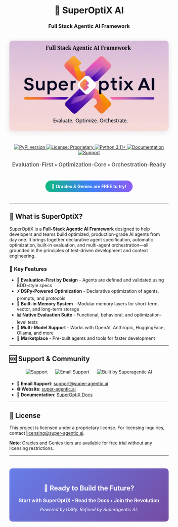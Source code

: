<div align="center">
  <h1>🚀 SuperOptiX AI</h1>
  
  <h3><strong>Full Stack Agentic AI Framework</strong></h3>
  
  <img src="resources/superoptix_hero.png" alt="SuperOptiX AI Hero" style="max-width: 100%; height: auto; margin: 20px 0; border-radius: 10px; box-shadow: 0 4px 20px rgba(0,0,0,0.1);" />
  
  <div style="margin: 20px 0;">
    <a href="https://badge.fury.io/py/superoptix">
      <img src="https://badge.fury.io/py/superoptix.svg" alt="PyPI version" />
    </a>
    <a href="LICENSE">
      <img src="https://img.shields.io/badge/License-Proprietary-red.svg" alt="License: Proprietary" />
    </a>
    <a href="https://www.python.org/downloads/">
      <img src="https://img.shields.io/badge/python-3.11+-blue.svg" alt="Python 3.11+" />
    </a>
    <a href="https://superagenticai.github.io/superoptix-ai/">
      <img src="https://img.shields.io/badge/Documentation-Docs-blue.svg" alt="Documentation" />
    </a>
    <a href="https://support.super-agentic.ai">
      <img src="https://img.shields.io/badge/Support-Help-orange.svg" alt="Support" />
    </a>
  </div>
  
  <p style="font-size: 1.2em; color: #666; margin: 20px 0;">
    <strong>Evaluation-First • Optimization-Core • Orchestration-Ready</strong>
  </p>
  
  <div style="background: linear-gradient(90deg, #10B981, #3B82F6, #8B5CF6); color: white; padding: 10px 20px; border-radius: 25px; margin: 20px 0; display: inline-block;">
    <strong>🎉 Oracles & Genies are FREE to try!</strong>
  </div>
</div>

---

## 🎯 What is SuperOptiX?

SuperOptiX is a **Full-Stack Agentic AI Framework** designed to help developers and teams build optimized, production-grade AI agents from day one. It brings together declarative agent specification, automatic optimization, built-in evaluation, and multi-agent orchestration—all grounded in the principles of test-driven development and context engineering.

### 🌟 Key Features

- **🎯 Evaluation-First by Design** - Agents are defined and validated using BDD-style specs
- **⚡ DSPy-Powered Optimization** - Declarative optimization of agents, prompts, and protocols
- **🧠 Built-in Memory System** - Modular memory layers for short-term, vector, and long-term storage
- **📊 Native Evaluation Suite** - Functional, behavioral, and optimization-level tests
- **🤖 Multi-Model Support** - Works with OpenAI, Anthropic, HuggingFace, Ollama, and more
- **🏪 Marketplace** - Pre-built agents and tools for faster development

---

## 🆘 Support & Community

<div align="center" style="margin: 20px 0;">
  <a href="https://support.super-agentic.ai" style="text-decoration: none; margin: 0 10px;">
    <img src="https://img.shields.io/badge/Support-Help-orange.svg" alt="Support" />
  </a>
  <a href="mailto:support@super-agentic.ai" style="text-decoration: none; margin: 0 10px;">
    <img src="https://img.shields.io/badge/Email-Support-green.svg" alt="Email Support" />
  </a>
  <a href="https://super-agentic.ai" style="text-decoration: none; margin: 0 10px;">
    <img src="https://img.shields.io/badge/Built%20by-Superagentic%20AI-purple.svg" alt="Built by Superagentic AI" />
  </a>
</div>

- **📧 Email Support**: support@super-agentic.ai
- **🌐 Website**: [super-agentic.ai](https://super-agentic.ai)
- **📖 Documentation**: [SuperOptiX Docs](https://superagenticai.github.io/superoptix-ai)

---

## 📄 License

This project is licensed under a proprietary license. For licensing inquiries, contact [licensing@super-agentic.ai](mailto:licensing@super-agentic.ai).

**Note**: Oracles and Genies tiers are available for free trial without any licensing restrictions.

---

<div align="center" style="margin: 40px 0; padding: 20px; background: linear-gradient(135deg, #667eea 0%, #764ba2 100%); color: white; border-radius: 10px;">
  <h2>🚀 Ready to Build the Future?</h2>
  <p style="font-size: 1.1em; margin: 10px 0;">
    <strong>Start with SuperOptiX • Read the Docs • Join the Revolution</strong>
  </p>
  <p style="margin: 10px 0;">
    <em>Powered by DSPy. Refined by Superagentic AI.</em>
  </p>
</div> 